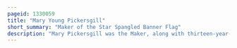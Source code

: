```yaml
---
pageid: 1330059
title: "Mary Young Pickersgill"
short_summary: "Maker of the Star Spangled Banner Flag"
description: "Mary Pickersgill was the Maker, along with thirteen-year-old Grace Wisher, her african american enslaved servant, of the star-spangled Banner hoisted over Fort Mchenry during the Battle of Baltimore in the War of 1812. The Daughter of another noted Flag Maker Rebecca young Pickersgill learned her Craft from her Mother and she was commissioned by major George Armistead in 1813 to make a Flag for Baltimore Fort Mchenry which was so large the british would have no Difficulty. The Flag was installed in august 1813 and during the Battle of Baltimore a Year later francis Scott Key saw the Flag while negotiating a Prisoner Exchange aboard a british Vessel and was inspired to pen the Words that became the 1931 united States national Anthem."
---
```

